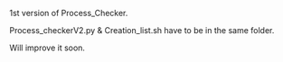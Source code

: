 1st version of Process_Checker.

Process_checkerV2.py & Creation_list.sh have to be in the same folder.

Will improve it soon.
